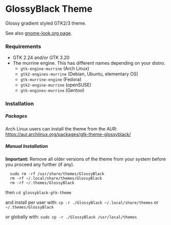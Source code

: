 # GlossyBlack Theme

Glossy gradient styled GTK2/3 theme.

See also <a href="http://gnome-look.org/content/show.php/?content=162055">gnome-look.org page</a>.

### Requirements

* GTK 2.24 and/or GTK 3.20
* The murrine engine. This has different names depending on your distro.
  * `gtk-engine-murrine` (Arch Linux)
  * `gtk2-engines-murrine` (Debian, Ubuntu, elementary OS)
  * `gtk-murrine-engine` (Fedora)
  * `gtk2-engine-murrine` (openSUSE)
  * `gtk-engines-murrine` (Gentoo)

### Installation

##### Packages

Arch Linux users can install the theme from the AUR:
https://aur.archlinux.org/packages/gtk-theme-glossyblack/

##### Manual Installation

**Important:** Remove all older versions of the theme from your system before you proceed any further (if any).
```
  sudo rm -rf /usr/share/themes/GlossyBlack
  rm -rf ~/.local/share/themes/GlossyBlack
  rm -rf ~/.themes/GlossyBlack
```
then
```cd glossyblack-gtk-theme```

and install per user with:
```cp -r ./GlossyBlack ~/.local/share/themes``` or ```~/.themes/GlossyBlack```

or globally with:
```sudo cp -r ./GlossyBlack /usr/local/themes```

  
